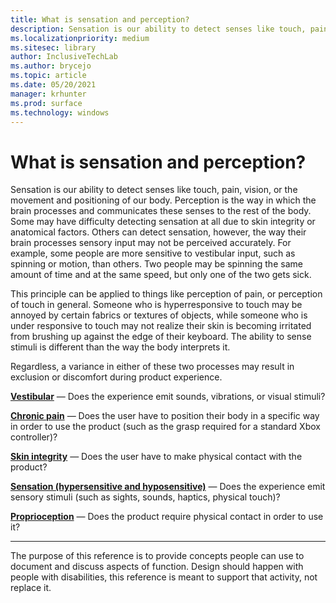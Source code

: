 ```yaml
---
title: What is sensation and perception?
description: Sensation is our ability to detect senses like touch, pain, vision, or the movement and positioning of our body.
ms.localizationpriority: medium
ms.sitesec: library
author: InclusiveTechLab
ms.author: brycejo 
ms.topic: article
ms.date: 05/20/2021
manager: krhunter
ms.prod: surface
ms.technology: windows
---
```


# What is sensation and perception?

Sensation is our ability to detect senses like touch, pain, vision, or the movement and positioning of our body. Perception is the way in which the brain processes and communicates these senses to the rest of the body. Some may have difficulty detecting sensation at all due to skin integrity or anatomical factors. Others can detect sensation, however, the way their brain processes sensory input may not be perceived accurately. For example, some people are more sensitive to vestibular input, such as spinning or motion, than others. Two people may be spinning the same amount of time and at the same speed, but only one of the two gets sick.

This principle can be applied to things like perception of pain, or perception of touch in general. Someone who is hyperresponsive to touch may be annoyed by certain fabrics or textures of objects, while someone who is under responsive to touch may not realize their skin is becoming irritated from brushing up against the edge of their keyboard. The ability to sense stimuli is different than the way the body interprets it.

Regardless, a variance in either of these two processes may result in exclusion or discomfort during product experience.

**[Vestibular](sensation-perception-vestibular.md)** &mdash; Does the experience emit sounds, vibrations, or visual stimuli?

**[Chronic pain](sensation-perception-chronic-pain.md)** &mdash; Does the user have to position their body in a specific way in order to use the product (such as the grasp required for a standard Xbox controller)?

**[Skin integrity](sensation-perception-skin-integrity.md)** &mdash; Does the user have to make physical contact with the product?

**[Sensation (hypersensitive and hyposensitive)](sensation-perception-sensation.md)** &mdash; Does the experience emit sensory stimuli (such as sights, sounds, haptics, physical touch)?

**[Proprioception](sensation-perception-proprioception.md)** &mdash; Does the product require physical contact in order to use it?

[comment]: # (Footer statement)
___
The purpose of this reference is to provide concepts people can use to document and discuss aspects of function. Design should happen with people with disabilities, this reference is meant to support that activity, not replace it. 